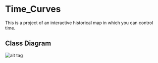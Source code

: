 # Time_Curves
This is a project of an interactive historical map in which you can control time.

## Class Diagram
![alt tag](https://i.imgur.com/oOusRey.png)
